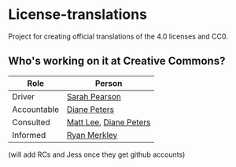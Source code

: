 # License-translations
Project for creating official translations of the 4.0 licenses and CC0. 

## Who's working on it at Creative Commons?

| Role  | Person |
| ------------- | ------------- |
| Driver  | [Sarah Pearson](https://github.com/sarahpearson)  |
| Accountable  | [Diane Peters](https://github.com/peterspdx)  |
| Consulted | [Matt Lee](https://github.com/mattl), [Diane Peters](https://github.com/peterspdx) |
| Informed | [Ryan Merkley](https://github.com/ryanmerkley) |

(will add RCs and Jess once they get github accounts) 

